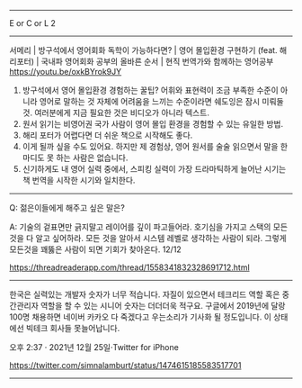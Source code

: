 <hr>

E or C or L 2

<hr>

서메리 | 방구석에서 영어회화 독학이 가능하다면? | 영어 몰입환경 구현하기 (feat. 해리포터) | 국내파 영어회화 공부의 올바른 순서 | 현직 번역가와 함께하는 영어공부 https://youtu.be/oxkBYrok9JY

1. 방구석에서 영어 몰입환경 경험하는 꿀팁? 어휘와 표현력이 조금 부족한 수준이 아니라 영어로 말하는 것 자체에 어려움을 느끼는 수준이라면 쉐도잉은 잠시 미뤄둘 것. 여러분에게 지금 필요한 것은 비디오가 아니라 텍스트.
2. 원서 읽기는 비영어권 국가 사람이 영어 몰입 환경을 경험할 수 있는 유일한 방법.
3. 해리 포터가 어렵다면 더 쉬운 책으로 시작해도 좋다.
4. 이게 될까 싶을 수도 있어요. 하지만 제 경험상, 영어 원서를 술술 읽으면서 말을 한 마디도 못 하는 사람은 없습니다.
5. 신기하게도 내 영어 실력 중에서, 스피킹 실력이 가장 드라마틱하게 늘어난 시기는 책 번역을 시작한 시기와 일치한다.

<hr>

Q: 젊은이들에게 해주고 싶은 말은?

A: 기술의 겉표면만 긁지말고 레이어를 깊이 파고들어라. 호기심을 가지고 스택의 모든 것을 다 알고 싶어하라. 모든 것을 알아서 시스템 레벨로 생각하는 사람이 되라. 그렇게 모든것을 꽤뚫은 사람이 되면 기회가 찾아온다. 12/12

https://threadreaderapp.com/thread/1558341832328691712.html

<hr>

한국은 실력있는 개발자 숫자가 너무 적습니다. 자질이 있으면서 테크리드 역할 혹은 중간관리자 역할을 할 수 있는 시니어 숫자는 더더더욱 적구요. 구글에서 2019년에 달랑 100명 채용하면 네이버 카카오 다 죽겠다고 우는소리가 기사화 될 정도입니다. 이 상태에선 빅테크 회사들 못늘어납니다.

오후 2:37 · 2021년 12월 25일·Twitter for iPhone

https://twitter.com/simnalamburt/status/1474615185583517701

<hr>